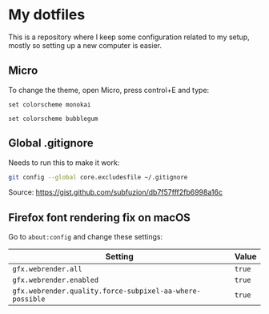 # My dotfiles

This is a repository where I keep some configuration related to my setup,
mostly so setting up a new computer is easier.

## Micro

To change the theme, open Micro, press control+E and type:

```
set colorscheme monokai
```

```
set colorscheme bubblegum
```

## Global .gitignore

Needs to run this to make it work:

```bash
git config --global core.excludesfile ~/.gitignore
```

Source: https://gist.github.com/subfuzion/db7f57fff2fb6998a16c

## Firefox font rendering fix on macOS

Go to `about:config` and change these settings:

| Setting | Value |
|- | -|
| `gfx.webrender.all` | `true` |
| `gfx.webrender.enabled` | `true` |
| `gfx.webrender.quality.force-subpixel-aa-where-possible` | `true` |
